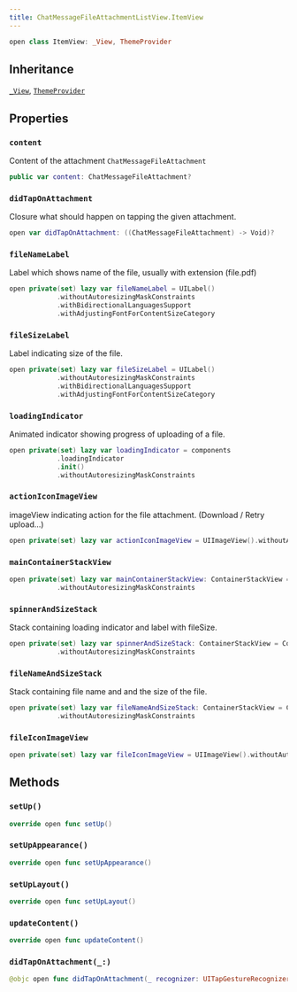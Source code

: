 ```yaml
---
title: ChatMessageFileAttachmentListView.ItemView
---
```


``` swift
open class ItemView: _View, ThemeProvider 
```

## Inheritance

[`_View`](../../common-views/_view), [`ThemeProvider`](../../utils/theme-provider)

## Properties

### `content`

Content of the attachment `ChatMessageFileAttachment`

``` swift
public var content: ChatMessageFileAttachment? 
```

### `didTapOnAttachment`

Closure what should happen on tapping the given attachment.

``` swift
open var didTapOnAttachment: ((ChatMessageFileAttachment) -> Void)?
```

### `fileNameLabel`

Label which shows name of the file, usually with extension (file.pdf)

``` swift
open private(set) lazy var fileNameLabel = UILabel()
            .withoutAutoresizingMaskConstraints
            .withBidirectionalLanguagesSupport
            .withAdjustingFontForContentSizeCategory
```

### `fileSizeLabel`

Label indicating size of the file.

``` swift
open private(set) lazy var fileSizeLabel = UILabel()
            .withoutAutoresizingMaskConstraints
            .withBidirectionalLanguagesSupport
            .withAdjustingFontForContentSizeCategory
```

### `loadingIndicator`

Animated indicator showing progress of uploading of a file.

``` swift
open private(set) lazy var loadingIndicator = components
            .loadingIndicator
            .init()
            .withoutAutoresizingMaskConstraints
```

### `actionIconImageView`

imageView indicating action for the file attachment. (Download / Retry upload...)

``` swift
open private(set) lazy var actionIconImageView = UIImageView().withoutAutoresizingMaskConstraints
```

### `mainContainerStackView`

``` swift
open private(set) lazy var mainContainerStackView: ContainerStackView = ContainerStackView()
            .withoutAutoresizingMaskConstraints
```

### `spinnerAndSizeStack`

Stack containing loading indicator and label with fileSize.

``` swift
open private(set) lazy var spinnerAndSizeStack: ContainerStackView = ContainerStackView()
            .withoutAutoresizingMaskConstraints
```

### `fileNameAndSizeStack`

Stack containing file name and and the size of the file.

``` swift
open private(set) lazy var fileNameAndSizeStack: ContainerStackView = ContainerStackView()
            .withoutAutoresizingMaskConstraints
```

### `fileIconImageView`

``` swift
open private(set) lazy var fileIconImageView = UIImageView().withoutAutoresizingMaskConstraints
```

## Methods

### `setUp()`

``` swift
override open func setUp() 
```

### `setUpAppearance()`

``` swift
override open func setUpAppearance() 
```

### `setUpLayout()`

``` swift
override open func setUpLayout() 
```

### `updateContent()`

``` swift
override open func updateContent() 
```

### `didTapOnAttachment(_:)`

``` swift
@objc open func didTapOnAttachment(_ recognizer: UITapGestureRecognizer) 
```

